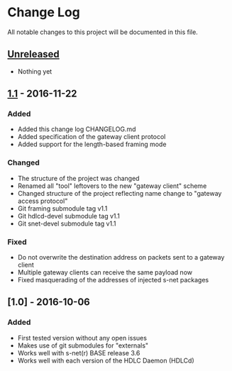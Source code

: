 # Change Log
All notable changes to this project will be documented in this file.

## [Unreleased]
- Nothing yet


## [1.1] - 2016-11-22
### Added
- Added this change log CHANGELOG.md
- Added specification of the gateway client protocol
- Added support for the length-based framing mode

### Changed
- The structure of the project was changed
- Renamed all "tool" leftovers to the new "gateway client" scheme
- Changed structure of the project reflecting name change to "gateway access protocol"
- Git framing submodule tag v1.1
- Git hdlcd-devel submodule tag v1.1
- Git snet-devel submodule tag v1.1

### Fixed
- Do not overwrite the destination address on packets sent to a gateway client
- Multiple gateway clients can receive the same payload now
- Fixed masquerading of the addresses of injected s-net packages


## [1.0] - 2016-10-06
### Added
- First tested version without any open issues
- Makes use of git submodules for "externals"
- Works well with s-net(r) BASE release 3.6
- Works well with each version of the HDLC Daemon (HDLCd)

[Unreleased]: https://github.com/Strunzdesign/snet-gateway/compare/v1.1...HEAD
[1.1]: https://github.com/Strunzdesign/snet-gateway/compare/v1.0...v1.1
